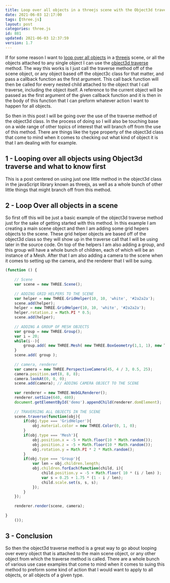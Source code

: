 ```yaml
---
title: Loop over all objects in a threejs scene with the Object3d traverse method
date: 2021-06-03 12:17:00
tags: [three.js]
layout: post
categories: three.js
id: 881
updated: 2021-06-03 12:37:59
version: 1.7
---
```


If for some reason I want to [loop over all objects](https://discourse.threejs.org/t/to-get-array-of-all-meshes/17458/2) in a [threejs](https://threejs.org/docs/index.html#manual/en/introduction/Creating-a-scene) scene, or all the objects attached to any single object I can use the [object3d traverse](https://threejs.org/docs/index.html#api/en/core/Object3D.traverse) method. The way this works is I just call the traverse method off of the scene object, or any object based off the object3c class for that matter, and pass a callback function as the first argument. This call back function will then be called for every nested child attached to the object that I call traverse, including the object itself. A reference to the current object will be passed as the first argument of the given callback function and it is then in the body of this function that I can preform whatever action I want to happen for all objects.

So then in this post I will be going over the use of the traverse method of the object3d class. In the process of doing so I will also be touching base on a wide range of other topics of interest that will branch off from the use of this method. There are things like the type property of the object3d class that come to mind when it comes to checking out what kind of object it is that I am dealing with for example.

<!-- more -->

## 1 - Looping over all objects using Object3d traverse and what to know first

This is a post centered on using just one little method in the object3d class in the javaScript library known as threejs, as well as a whole bunch of other little things that might branch off from this method.

## 2 - Loop Over all objects in a scene

So first off this will be just a basic example of the object3d traverse method just for the sake of getting started with this method. In this example I am creating a main scene object and then I am adding some grid hepers objects to the scene. These grid helper objects are based off of the object3d class so they will show up in the traverse call that I will be using later in the source code. On top of the helpers I am also adding a group, and this group will have a whole bunch of children, each of which will be an instance of a Mesh. After that I am also adding a camera to the scene when it comes to setting up the camera, and the renderer that I will be suing.

```js
(function () {
 
    // Scene
    var scene = new THREE.Scene();
 
    // ADDING GRID HELPERS TO THE SCENE
    var helper = new THREE.GridHelper(10, 10, 'white', '#2a2a2a');
    scene.add(helper);
    helper = new THREE.GridHelper(10, 10, 'white', '#2a2a2a');
    helper.rotation.z = Math.PI * 0.5;
    scene.add(helper);
 
    // ADDING A GROUP OF MESH OBJECTS
    var group = new THREE.Group();
    var i = 20;
    while(i--){
        group.add( new THREE.Mesh( new THREE.BoxGeometry(1,1, 1), new THREE.MeshNormalMaterial() ));
    }
    scene.add( group );
 
    // camera, renderer
    var camera = new THREE.PerspectiveCamera(45, 4 / 3, 0.5, 25);
    camera.position.set(8, 8, 8);
    camera.lookAt(0, 0, 0);
    scene.add(camera); // ADDING CAMERA OBJECT TO THE SCENE
 
    var renderer = new THREE.WebGLRenderer();
    renderer.setSize(640, 480);
    document.getElementById('demo').appendChild(renderer.domElement);
 
    // TRAVERSING ALL OBJECTS IN THE SCENE
    scene.traverse(function(obj){
        if(obj.type === 'GridHelper'){
            obj.material.color = new THREE.Color(0, 1, 0);
        }
        if(obj.type === 'Mesh'){
            obj.position.x = -5 + Math.floor(10 * Math.random());
            obj.position.z = -5 + Math.floor(10 * Math.random());
            obj.rotation.y = Math.PI * 2 * Math.random();
        }
        if(obj.type === 'Group'){
            var len = obj.children.length;
            obj.children.forEach(function(child, i){
                child.position.y = -5 + Math.floor( 10 * (i / len) );
                var s = 0.25 + 1.75 * (1 - i / len);
                child.scale.set(s, s, s);
            });
        }
    });
 
    renderer.render(scene, camera);
 
}
    ());
```

## 3 - Conclusion

So then the object3d traverse method is a great way to go about looping over every object that is attached to the main scene object, or any other object from which the traverse method is called. There are a whole bunch of various use case examples that come to mind when it comes to suing this method to preform some kind of action that I would want to apply to all objects, or all objects of a given type.

